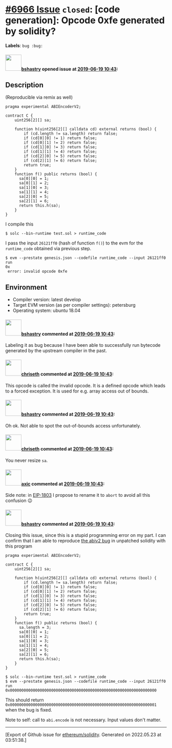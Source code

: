 # [\#6966 Issue](https://github.com/ethereum/solidity/issues/6966) `closed`: [code generation]: Opcode 0xfe generated by solidity?
**Labels**: `bug :bug:`


#### <img src="https://avatars.githubusercontent.com/u/2388185?v=4" width="50">[bshastry](https://github.com/bshastry) opened issue at [2019-06-19 10:43](https://github.com/ethereum/solidity/issues/6966):

## Description

(Reproducible via remix as well)

```
pragma experimental ABIEncoderV2;

contract C {
    uint256[2][] sa;

    function h(uint256[2][] calldata cd) external returns (bool) {
        if (cd.length != sa.length) return false;
        if (cd[0][0] != 1) return false;
        if (cd[0][1] != 2) return false;
        if (cd[1][0] != 3) return false;
        if (cd[1][1] != 4) return false;
        if (cd[2][0] != 5) return false;
        if (cd[2][1] != 6) return false;
        return true;
    }
    function f() public returns (bool) {
      sa[0][0] = 1;
      sa[0][1] = 2;
      sa[1][0] = 3;
      sa[1][1] = 4;
      sa[2][0] = 5;
      sa[2][1] = 6;
      return this.h(sa);
    }
}
```

I compile this

```
$ solc --bin-runtime test.sol > runtime_code
```

I pass the input `26121ff0` (hash of function `f()`) to the evm for the `runtime_code` obtained via previous step.

```
$ evm --prestate genesis.json --codefile runtime_code --input 26121ff0 run
0x
 error: invalid opcode 0xfe
```

## Environment

- Compiler version: latest develop
- Target EVM version (as per compiler settings): petersburg
- Operating system: ubuntu 18.04

#### <img src="https://avatars.githubusercontent.com/u/2388185?v=4" width="50">[bshastry](https://github.com/bshastry) commented at [2019-06-19 10:43](https://github.com/ethereum/solidity/issues/6966#issuecomment-503508515):

Labeling it as bug because I have been able to successfully run bytecode generated by the upstream compiler in the past.

#### <img src="https://avatars.githubusercontent.com/u/9073706?v=4" width="50">[chriseth](https://github.com/chriseth) commented at [2019-06-19 10:43](https://github.com/ethereum/solidity/issues/6966#issuecomment-503547054):

This opcode is called the invalid opcode. It is a defined opcode which leads to a forced exception. It is used for e.g. array access out of bounds.

#### <img src="https://avatars.githubusercontent.com/u/2388185?v=4" width="50">[bshastry](https://github.com/bshastry) commented at [2019-06-19 10:43](https://github.com/ethereum/solidity/issues/6966#issuecomment-503548668):

Oh ok. Not able to spot the out-of-bounds access unfortunately.

#### <img src="https://avatars.githubusercontent.com/u/9073706?v=4" width="50">[chriseth](https://github.com/chriseth) commented at [2019-06-19 10:43](https://github.com/ethereum/solidity/issues/6966#issuecomment-503551484):

You never resize `sa`.

#### <img src="https://avatars.githubusercontent.com/u/20340?v=4" width="50">[axic](https://github.com/axic) commented at [2019-06-19 10:43](https://github.com/ethereum/solidity/issues/6966#issuecomment-503577507):

Side note: in [EIP-1803](https://eips.ethereum.org/EIPS/eip-1803) I propose to rename it to `abort` to avoid all this confusion :wink:

#### <img src="https://avatars.githubusercontent.com/u/2388185?v=4" width="50">[bshastry](https://github.com/bshastry) commented at [2019-06-19 10:43](https://github.com/ethereum/solidity/issues/6966#issuecomment-503591711):

Closing this issue, since this is a stupid programming error on my part. I can confirm that I am able to reproduce [the abiv2 bug](https://github.com/ethereum/solidity/pull/6958/files#diff-1ff95bce7da3584881ddab5f4db52dd7) in unpatched solidity with this program

```
pragma experimental ABIEncoderV2;

contract C {
    uint256[2][] sa;

    function h(uint256[2][] calldata cd) external returns (bool) {
        if (cd.length != sa.length) return false;
        if (cd[0][0] != 1) return false;
        if (cd[0][1] != 2) return false;
        if (cd[1][0] != 3) return false;
        if (cd[1][1] != 4) return false;
        if (cd[2][0] != 5) return false;
        if (cd[2][1] != 6) return false;
        return true;
    }
    function f() public returns (bool) {
      sa.length = 3;
      sa[0][0] = 1;
      sa[0][1] = 2;
      sa[1][0] = 3;
      sa[1][1] = 4;
      sa[2][0] = 5;
      sa[2][1] = 6;
      return this.h(sa);
    }
}
```

```
$ solc --bin-runtime test.sol > runtime_code
$ evm --prestate genesis.json --codefile runtime_code --input 26121ff0 run
0x0000000000000000000000000000000000000000000000000000000000000000
```

This should return `0x0000000000000000000000000000000000000000000000000000000000000001` when the bug is fixed.

Note to self: call to `abi.encode` is not necessary. Input values don't matter.


-------------------------------------------------------------------------------



[Export of Github issue for [ethereum/solidity](https://github.com/ethereum/solidity). Generated on 2022.05.23 at 03:51:38.]
